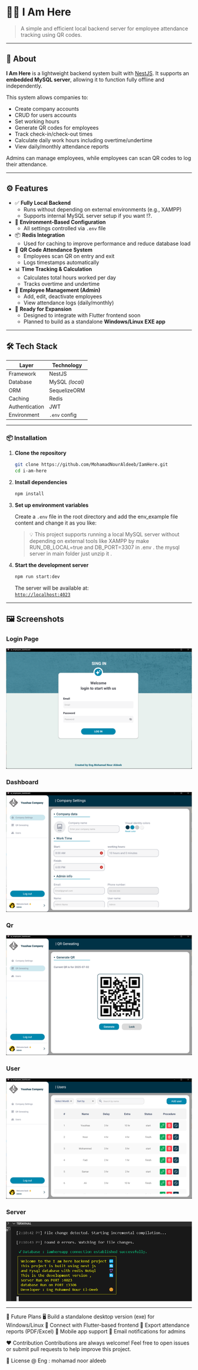 # 🧑‍💼 I Am Here

> A simple and efficient local backend server for employee attendance tracking using QR codes.

---

## 📌 About

**I Am Here** is a lightweight backend system built with [NestJS](https://nestjs.com/). It supports an **embedded MySQL server**, allowing it to function fully offline and independently.

This system allows companies to:

- Create company accounts
- CRUD for users accounts
- Set working hours
- Generate QR codes for employees
- Track check-in/check-out times
- Calculate daily work hours including overtime/undertime
- View daily/monthly attendance reports

Admins can manage employees, while employees can scan QR codes to log their attendance.

---

## ⚙️ Features

- ✅ **Fully Local Backend**
  - Runs without depending on external environments (e.g., XAMPP)
  - Supports internal MySQL server setup if you want !?.
- 🔐 **Environment-Based Configuration**
  - All settings controlled via `.env` file
- 📦 **Redis Integration**
  - Used for caching to improve performance and reduce database load
- 📱 **QR Code Attendance System**
  - Employees scan QR on entry and exit
  - Logs timestamps automatically
- 📊 **Time Tracking & Calculation**
  - Calculates total hours worked per day
  - Tracks overtime and undertime
- 👤 **Employee Management (Admin)**
  - Add, edit, deactivate employees
  - View attendance logs (daily/monthly)
- 📁 **Ready for Expansion**
  - Designed to integrate with Flutter frontend soon
  - Planned to build as a standalone **Windows/Linux EXE app**

---

## 🛠️ Tech Stack

| Layer          | Technology      |
| -------------- | --------------- |
| Framework      | NestJS          |
| Database       | MySQL _(local)_ |
| ORM            | SequelizeORM    |
| Caching        | Redis           |
| Authentication | JWT             |
| Environment    | `.env` config   |

---

### 📦 Installation

1. **Clone the repository**

   ```bash
   git clone https://github.com/MohamadNourAldeeb/IamHere.git
   cd i-am-here
   ```

2. **Install dependencies**

   ```bash
   npm install
   ```

3. **Set up environment variables**

   Create a `.env` file in the root directory and add the env_example file content and change it as you like:

   > 💡 This project supports running a local MySQL server without depending on external tools like XAMPP by make RUN_DB_LOCAL=true and DB_PORT=3307 in .env . the mysql server in main folder just unzip it .

4. **Start the development server**

   ```bash
   npm run start:dev
   ```

   The server will be available at:  
   [`http://localhost:4023`](http://localhost:4023)

---

## 🖼 Screenshots

### Login Page

![Login Page](screenshots/login.png)

### Dashboard

![Dashboard](screenshots/home.png)

### Qr

![Qr](screenshots/qr.png)

### User

![User](screenshots/users.png)

### Server

![Server](screenshots/run_server.png)

---

🧪 Future Plans
🖥️ Build a standalone desktop version (exe) for Windows/Linux
🎨 Connect with Flutter-based frontend
📄 Export attendance reports (PDF/Excel)
📲 Mobile app support
📧 Email notifications for admins

❤️ Contribution
Contributions are always welcome!
Feel free to open issues or submit pull requests to help improve this project.

📄 License
@ Eng : mohamad noor aldeeb
